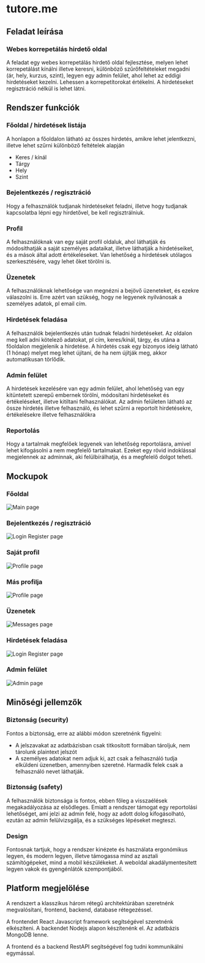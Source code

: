 # tutore.me

## Feladat leírása
### Webes korrepetálás hirdető oldal
A feladat egy webes korrepetálás hirdető oldal fejlesztése, melyen lehet korrepetálást kínálni illetve keresni, különböző szűrőfeltételeket megadni (ár, hely, kurzus, szint), legyen egy admin felület, ahol lehet az eddigi hirdetéseket kezelni. Lehessen a korrepetítorokat értékelni. A hirdetéseket regisztráció nélkül is lehet látni.

## Rendszer funkciók

### Főoldal / hirdetések listája
A honlapon a főoldalon látható az összes hirdetés, amikre lehet jelentkezni, illetve lehet szűrni különböző feltételek alapján
  * Keres / kínál
  * Tárgy
  * Hely
  * Szint

### Bejelentkezés / regisztráció
Hogy a felhasználók tudjanak hirdetéseket feladni, illetve hogy tudjanak kapcsolatba lépni egy hirdetővel, be kell regisztrálniuk.

### Profil
A felhasználóknak van egy saját profil oldaluk, ahol láthatják és módosíthatják a saját személyes adataikat, illetve láthatják a hirdetéseiket, és a mások által adott értékeléseket. Van lehetőség a hirdetések utólagos szerkesztésére, vagy lehet őket törölni is.

### Üzenetek
A felhasználóknak lehetősége van megnézni a bejövő üzeneteket, és ezekre válaszolni is. Erre azért van szükség, hogy ne legyenek nyilvánosak a személyes adatok, pl email cím.

### Hirdetések feladása
A felhasználók bejelentkezés után tudnak feladni hirdetéseket. Az oldalon meg kell adni kötelező adatokat, pl cím, keres/kínál, tárgy, és utána a főoldalon megjelenik a hirdetése. A hirdetés csak egy bizonyos ideig látható (1 hónap) melyet meg lehet újítani, de ha nem újítják meg, akkor automatikusan törlődik.

### Admin felület
A hirdetések kezelésére van egy admin felület, ahol lehetőség van egy kitüntetett szerepű embernek törölni, módosítani hirdetéseket és értékeléseket, illetve kitiltani felhasználókat. Az admin felületen látható az össze hirdetés illetve felhasználó, és lehet szűrni a reportolt hirdetésekre, értékelésekre illetve felhasználókra

### Reportolás
Hogy a tartalmak megfelőek legyenek van lehetőség reportolásra, amivel lehet kifogásolni a nem megfelelő tartalmakat. Ezeket egy rövid indoklással megjelennek az adminnak, aki felülbírálhatja, és a megfelelő dolgot teheti.

## Mockupok
### Főoldal
![Main page](https://github.com/fehergeri13/tutore.me/blob/master/Main%20page.png)

### Bejelentkezés / regisztráció
![Login Register page](https://github.com/fehergeri13/tutore.me/blob/master/Login_Registration.png)

### Saját profil
![Profile page](https://github.com/fehergeri13/tutore.me/blob/master/My%20profile%20page.png)

### Más profilja
![Profile page](https://github.com/fehergeri13/tutore.me/blob/master/Other's%20profile%20page.png)

### Üzenetek
![Messages page](https://github.com/fehergeri13/tutore.me/blob/master/Messages.png)

### Hirdetések feladása
![Login Register page](https://github.com/fehergeri13/tutore.me/blob/master/New%20ad.png)

### Admin felület
![Admin page](https://github.com/fehergeri13/tutore.me/blob/master/Admin_%20user%20search.png)

## Minőségi jellemzők

### Biztonság (security)
Fontos a biztonság, erre az alábbi módon szeretnénk figyelni:
 - A jelszavakat az adatbázisban csak titkosított formában tároljuk, nem tárolunk plaintext jelszót
 - A személyes adatokat nem adjuk ki, azt csak a felhasználó tudja elküldeni üzenetben, amennyiben szeretné. Harmadik felek csak a felhasználó nevet láthatják.
 
### Biztonság (safety)
A felhasználók biztonsága is fontos, ebben főleg a visszaélések megakadályozása az elsődleges. Emiatt a rendszer támogat egy reportolási lehetőséget, ami jelzi az admin felé, hogy az adott dolog kifogásolható, ezután az admin felülvizsgálja, és a szükséges lépéseket megteszi.

### Design
Fontosnak tartjuk, hogy a rendszer kinézete és használata ergonómikus legyen, és modern legyen, illetve támogassa mind az asztali számítógépeket, mind a mobil készülékeket. A weboldal akadálymentesített legyen vakok és gyengénlátók szempontjából.

## Platform megjelölése
A rendszert a klasszikus három rétegű architektúrában szeretnénk megvalósítani, frontend, backend, database rétegezéssel.

A frontendet React Javascript framework segítségével szeretnénk elkészíteni.
A backendet Nodejs alapon készítenénk el.
Az adatbázis MongoDB lenne.

A frontend és a backend RestAPI segítségével fog tudni kommunikálni egymással.
